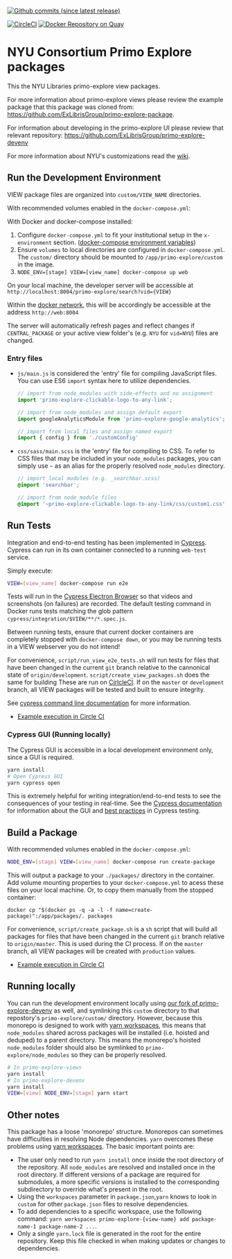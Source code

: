 [![Github commits (since latest release)](https://img.shields.io/github/commits-since/NYULibraries/primo-explore-views/latest.svg)](https://github.com/NYULibraries/primo-explore-views/releases/latest)

[![CircleCI](https://circleci.com/gh/NYULibraries/primo-explore-views.svg?style=svg)](https://circleci.com/gh/NYULibraries/primo-explore-views)
[![Docker Repository on Quay](https://quay.io/repository/nyulibraries/primo-explore-views/status "Docker Repository on Quay")](https://quay.io/repository/nyulibraries/primo-explore-views)

# NYU Consortium Primo Explore packages

This the NYU Libraries primo-explore view packages.

For more information about primo-explore views please review the example package that this package was cloned from: https://github.com/ExLibrisGroup/primo-explore-package.

For information about developing in the primo-explore UI please review that relevant repository: https://github.com/ExLibrisGroup/primo-explore-devenv

For more information about NYU's customizations read the [wiki](https://github.com/nyulibraries/primo-explore-views/wiki).

## Run the Development Environment

VIEW package files are organized into `custom/VIEW_NAME` directories.

With recommended volumes enabled in the `docker-compose.yml`:

With Docker and docker-compose installed:

1. Configure `docker-compose.yml` to fit your institutional setup in the `x-environment` section. ([docker-compose environment variables](https://docs.docker.com/compose/environment-variables/))
1. Ensure `volumes` to local directories are configured in `docker-compose.yml`. The `custom/` directory should be mounted to `/app/primo-explore/custom` in the image.
1. `NODE_ENV=[stage] VIEW=[view_name] docker-compose up web`

On your local machine, the developer server will be accessible at `http://localhost:8004/primo-explore/search?vid={VIEW}`

Within the [docker network](https://docs.docker.com/network/), this will be accordingly be accessible at the address `http://web:8004`

The server will automatically refresh pages and reflect changes if `CENTRAL_PACKAGE` or your active view folder's (e.g. `NYU` for `vid=NYU`) files are changed.

### Entry files

* `js/main.js` is considered the 'entry' file for compiling JavaScript files. You can use ES6 `import` syntax here to utilize dependencies.
    ```js
    // import from node_modules with side-effects and no assignment
    import 'primo-explore-clickable-logo-to-any-link';

    // import from node_modules and assign default export
    import googleAnalyticsModule from 'primo-explore-google-analytics';

    // import from local files and assign named export
    import { config } from './customConfig'
    ```
* `css/sass/main.scss` is the 'entry' file for compiling to CSS. To refer to CSS files that may be included in your `node_modules` packages, you can simply use `~` as an alias for the properly resolved `node_modules` directory.
    ```scss
    // import local modules (e.g. _searchbar.scss)
    @import 'searchbar';

    // import from node_module files
    @import '~primo-explore-clickable-logo-to-any-link/css/custom1.css';
    ```

## Run Tests

Integration and end-to-end testing has been implemented in [Cypress](http://cypress.io). Cypress can run in its own container connected to a running `web-test` service.

Simply execute:
```sh
VIEW=[view_name] docker-compose run e2e
```

Tests will run in the [Cypress Electron Browser](https://docs.cypress.io/guides/core-concepts/launching-browsers.html#Electron-Browser) so that videos and screenshots (on failures) are recorded. The default testing command in Docker runs tests matching the glob pattern `cypress/integration/$VIEW/**/*.spec.js`.

Between running tests, ensure that current docker containers are completely stopped with `docker-compose down`, or you may be running tests in a VIEW webserver you do not intend!

For convenience, `script/run_view_e2e_tests.sh` will run tests for files that have been changed in the current `git` branch relative to the cannonical state of `origin/development`.  `script/create_view_packages.sh` does the same for building These are run on [CirlcleCI](https://circleci.com/gh/NYULibraries/primo-explore-views/). If on the `master` or `development` branch, all VIEW packages will be tested and built to ensure integrity.

See [cypress command line documentation](https://docs.cypress.io/guides/guides/command-line.html) for more information.

* [Example execution in Circle CI](https://circleci.com/gh/NYULibraries/primo-explore-views/38)

### Cypress GUI (Running locally)

The Cypress GUI is accessible in a local development environment only, since a GUI is required.

```sh
yarn install
# Open Cypress GUI
yarn cypress open
```

This is extremely helpful for writing integration/end-to-end tests to see the consequences of your testing in real-time. See the [Cypress documentation](https://docs.cypress.io/guides/overview/why-cypress.html) for information about the GUI and [best practices](https://docs.cypress.io/guides/references/best-practices.html) in Cypress testing.

## Build a Package

With recommended volumes enabled in the `docker-compose.yml`:

```sh
NODE_ENV=[stage] VIEW=[view_name] docker-compose run create-package
```

This will output a package to your `./packages/` directory in the container. Add volume mounting properties to your `docker-compose.yml` to acess these files on your local machine. Or, to copy them manually from the stopped container:

`docker cp "$(docker ps -q -a -l -f name=create-package)":/app/packages/. packages`

For convenience, `script/create_package.sh` is a `sh` script that will build all packages for files that have been changed in the current `git` branch relative to `origin/master`. This is used during the CI process. If on the `master` branch, all VIEW packages will be created with `production` values.

* [Example execution in Circle CI](https://circleci.com/gh/NYULibraries/primo-explore-views/38)

## Running locally

You can run the development environment locally using [our fork of primo-explore-devenv](https://github.com/nyulibraries/primo-explore-devenv) as well, and symlinking this `custom` directory to that repostory's `primo-explore/custom/` directory. However, because this monorepo is designed to work with [yarn workspaces](https://yarnpkg.com/lang/en/docs/workspaces/), this means that `node_modules` shared across packages will be installed (i.e. hoisted and deduped) to a parent directory. This means the monorepo's hoisted `node_modules` folder should also be symlinked to `primo-explore/node_modules` so they can be properly resolved.

```sh
# In primo-explore-views
yarn install
# In primo-explore-devenv
yarn install
VIEW=[view] NODE_ENV=[stage] yarn start
```

## Other notes

This package has a loose 'monorepo' structure. Monorepos can sometimes have difficulties in resolving Node dependencies. `yarn` overcomes these problems using [yarn workspaces](https://yarnpkg.com/lang/en/docs/workspaces/). The basic important points are:

* The user only need to run `yarn install` once inside the root directory of the repository. All `node_modules` are resolved and installed once in the root directory. If different versions of a package are required for submodules, a more specific versions is installed to the corresponding subdirectory to override what's present in the root.
* Using the `workspaces` parameter in `package.json`,`yarn` knows to look in `custom` for other `package.json` files to resolve dependencies.
* To add dependencies to a specific workspace, use the following command: `yarn workspaces primo-explore-{view-name} add package-name-1 package-name-2 ...`.
* Only a single `yarn.lock` file is generated in the root for the entire repository. Keep this file checked in when making updates or changes to dependencies.
